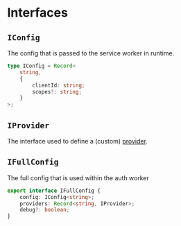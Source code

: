 # Interfaces

## `IConfig`

The config that is passed to the service worker in runtime.

```ts
type IConfig = Record<
	string,
	{
		clientId: string;
		scopes?: string;
	}
>;
```

## `IProvider`

The interface used to define a (custom) [provider](#providers).

## `IFullConfig`

The full config that is used within the auth worker

```ts
export interface IFullConfig {
	config: IConfig<string>;
	providers: Record<string, IProvider>;
	debug?: boolean;
}
```

